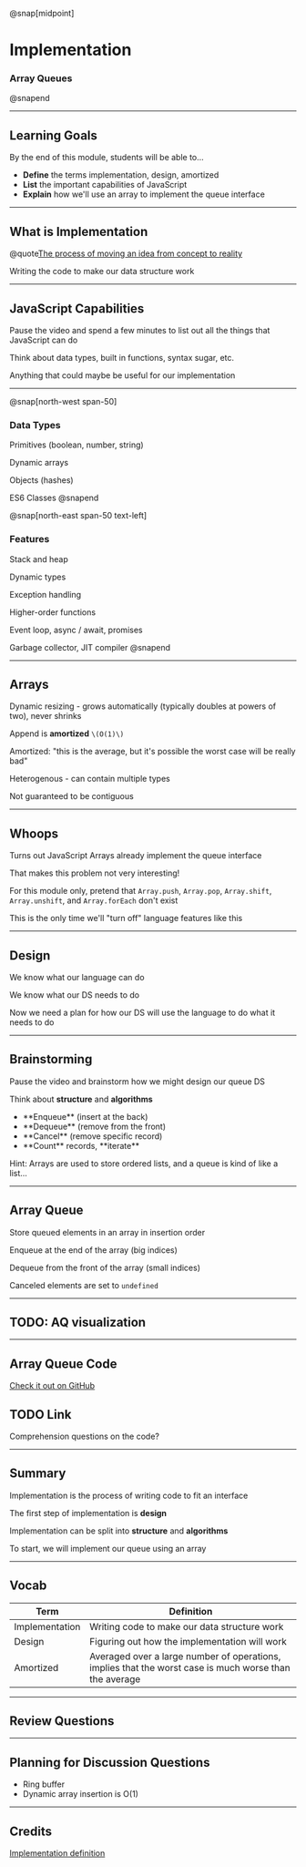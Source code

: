 @snap[midpoint]

# Implementation

### Array Queues

@snapend

---

## Learning Goals

By the end of this module, students will be able to...

- **Define** the terms implementation, design, amortized
- **List** the important capabilities of JavaScript
- **Explain** how we'll use an array to implement the queue interface

---

## What is Implementation

@quote[The process of moving an idea from concept to reality](Wictionary)

Writing the code to make our data structure work

---

## JavaScript Capabilities

Pause the video and spend a few minutes to list out all the things that JavaScript can do

Think about data types, built in functions, syntax sugar, etc.

Anything that could maybe be useful for our implementation

---

@snap[north-west span-50]

### Data Types

Primitives (boolean, number, string)

Dynamic arrays

Objects (hashes)

ES6 Classes
@snapend

@snap[north-east span-50 text-left]

### Features

Stack and heap

Dynamic types

Exception handling

Higher-order functions

Event loop, async / await, promises

Garbage collector, JIT compiler
@snapend

---

## Arrays

Dynamic resizing - grows automatically (typically doubles at powers of two), never shrinks

Append is **amortized** `\(O(1)\)`

<p class="small">Amortized: "this is the average, but it's possible the worst case will be really bad"</p>

Heterogenous - can contain multiple types

Not guaranteed to be contiguous

---

## Whoops

Turns out JavaScript Arrays already implement the queue interface

<p class="small">That makes this problem not very interesting!</p>

For this module only, pretend that `Array.push`, `Array.pop`, `Array.shift`, `Array.unshift`, and `Array.forEach` don't exist

<p class="small">This is the only time we'll "turn off" language features like this</p>

---

## Design

We know what our language can do

We know what our DS needs to do

Now we need a plan for how our DS will use the language to do what it needs to do

---

## Brainstorming

Pause the video and brainstorm how we might design our queue DS

Think about **structure** and **algorithms**

<ul class="small">
<li>**Enqueue** (insert at the back)</li>
<li>**Dequeue** (remove from the front)</li>
<li>**Cancel** (remove specific record)</li>
<li>**Count** records, **iterate**</li>
</ul>

Hint: Arrays are used to store ordered lists, and a queue is kind of like a list...

---

## Array Queue

Store queued elements in an array in insertion order

Enqueue at the end of the array (big indices)

Dequeue from the front of the array (small indices)

Canceled elements are set to `undefined`

---

## TODO: AQ visualization

---

## Array Queue Code

[Check it out on GitHub]()

## TODO Link

Comprehension questions on the code?

---

## Summary

Implementation is the process of writing code to fit an interface

The first step of implementation is **design**

Implementation can be split into **structure** and **algorithms**

To start, we will implement our queue using an array

---

## Vocab

| Term           | Definition                                                                                             |
| -------------- | ------------------------------------------------------------------------------------------------------ |
| Implementation | Writing code to make our data structure work                                                           |
| Design         | Figuring out how the implementation will work                                                          |
| Amortized      | Averaged over a large number of operations, implies that the worst case is much worse than the average |

---

## Review Questions

---

## Planning for Discussion Questions

- Ring buffer
- Dynamic array insertion is O(1)

---

## Credits

[Implementation definition](https://en.wiktionary.org/wiki/implementation)
